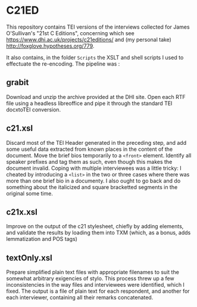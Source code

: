 # C21ED

This repository contains TEI versions of the  interviews collected for James O'Sullivan's "21st C Editions", concerning which see  https://www.dhi.ac.uk/projects/c21editions/ and (my personal take) http://foxglove.hypotheses.org/779.

It also contains, in the folder `Scripts` the XSLT and shell scripts I used to effectuate the re-encoding. The pipeline was :

## grabit

Download and unzip the archive provided at the DHI site. Open each RTF file using a headless libreoffice and pipe it through the standard TEI docxtoTEI conversion.

## c21.xsl

Discard most of the TEI Header generated in the preceding step, and add some useful data extracted from known places in the content of the document. Move the brief bios temporarily to a `<front>` element. Identify all speaker prefixes and tag them as such, even though this makes the document invalid. Coping with multiple interviewees was a little tricky: I cheated by introducing a `<list>` in the two or three cases where there was more than one brief bio in a documenty. I also ought to go back and do something about the italicized and square bracketted segments in the original some time.

## c21x.xsl   

Improve on the output of the c21 stylesheet, chiefly by adding <sp> elements, and validate the results by loading them into TXM (which, as a bonus, adds lemmatization and POS tags)

## textOnly.xsl

Prepare simplified plain text files with appropriate filenames to suit the somewhat arbitrary exigencies of stylo. This process threw up a few inconsistencies in the way files and interviewees were identified, which I fixed.
The output is a file of plain text for each respondent, and another for each interviewer, containing all their remarks concatenated. 
